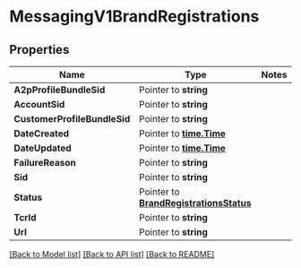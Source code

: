 # MessagingV1BrandRegistrations

## Properties
Name | Type | Notes
------------ | ------------- | -------------
**A2pProfileBundleSid** | Pointer to **string** | 
**AccountSid** | Pointer to **string** | 
**CustomerProfileBundleSid** | Pointer to **string** | 
**DateCreated** | Pointer to [**time.Time**](time.Time.md) | 
**DateUpdated** | Pointer to [**time.Time**](time.Time.md) | 
**FailureReason** | Pointer to **string** | 
**Sid** | Pointer to **string** | 
**Status** | Pointer to [**BrandRegistrationsStatus**](brand_registrations_status.md) | 
**TcrId** | Pointer to **string** | 
**Url** | Pointer to **string** | 

[[Back to Model list]](../README.md#documentation-for-models) [[Back to API list]](../README.md#documentation-for-api-endpoints) [[Back to README]](../README.md)


